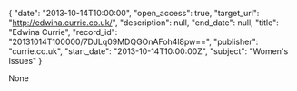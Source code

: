 {
  "date": "2013-10-14T10:00:00", 
  "open_access": true, 
  "target_url": "http://edwina.currie.co.uk/", 
  "description": null, 
  "end_date": null, 
  "title": "Edwina Currie", 
  "record_id": "20131014T100000/7DJLq09MDQGOnAFoh4l8pw==", 
  "publisher": "currie.co.uk", 
  "start_date": "2013-10-14T10:00:00Z", 
  "subject": "Women's Issues"
}

None